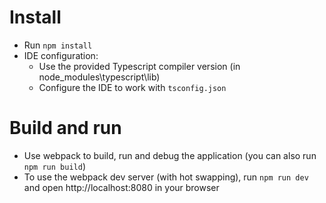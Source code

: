 Install
=======

* Run `npm install`
* IDE configuration:
    - Use the provided Typescript compiler version (in node_modules\typescript\lib) 
    - Configure the IDE to work with `tsconfig.json`

Build and run
=============

* Use webpack to build, run and debug the application (you can also run `npm run build`)
* To use the webpack dev server (with hot swapping), run `npm run dev` and open http://localhost:8080 in your browser